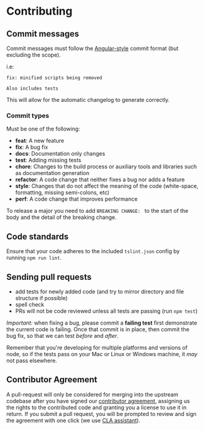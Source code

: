 # Contributing

## Commit messages

Commit messages must follow the [Angular-style](https://github.com/angular/angular.js/blob/master/CONTRIBUTING.md#commit-message-format) commit format (but excluding the scope).

i.e:

```text
fix: minified scripts being removed

Also includes tests
```

This will allow for the automatic changelog to generate correctly.

### Commit types

Must be one of the following:

* **feat**: A new feature
* **fix**: A bug fix
* **docs**: Documentation only changes
* **test**: Adding missing tests
* **chore**: Changes to the build process or auxiliary tools and libraries such as documentation generation
* **refactor**: A code change that neither fixes a bug nor adds a feature
* **style**: Changes that do not affect the meaning of the code (white-space, formatting, missing semi-colons, etc)
* **perf**: A code change that improves performance

To release a major you need to add `BREAKING CHANGE: ` to the start of the body and the detail of the breaking change.

## Code standards

Ensure that your code adheres to the included `tslint.json` config by running `npm run lint`.

## Sending pull requests

- add tests for newly added code (and try to mirror directory and file structure if possible)
- spell check
- PRs will not be code reviewed unless all tests are passing (run `npm test`)

*Important:* when fixing a bug, please commit a **failing test** first demonstrate the current code is failing. Once that commit is in place, then commit the bug fix, so that we can test *before* and *after*.

Remember that you're developing for multiple platforms and versions of node, so if the tests pass on your Mac or Linux or Windows machine, it *may* not pass elsewhere.

## Contributor Agreement

A pull-request will only be considered for merging into the upstream codebase after you have signed our [contributor agreement](https://github.com/snyk/snyk-sbt-plugin/blob/master/Contributor-Agreement.md), assigning us the rights to the contributed code and granting you a license to use it in return. If you submit a pull request, you will be prompted to review and sign the agreement with one click (we use [CLA assistant](https://cla-assistant.io/)).
